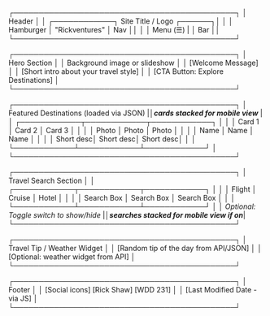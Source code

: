 ┌────────────────────────────────────────────┐
│ Header                                     │
│ ┌────────────┐  Site Title / Logo  ┌──────┐│
│ │ Hamburger  │   "Rickventures"    │ Nav  ││
│ │  Menu (☰)  |                    │ Bar  ││
└────────────────────────────────────────────┘

┌────────────────────────────────────────────┐
│ Hero Section                               │
│ Background image or slideshow              │
│ [Welcome Message]                          │
│ [Short intro about your travel style]      │
│ [CTA Button: Explore Destinations]         │
└────────────────────────────────────────────┘

┌────────────────────────────────────────────┐
│ Featured Destinations (loaded via JSON)    |│***cards stacked for mobile view***         |
│ ┌────────────┬────────────┬────────────┐   │
│ │  Card 1    │  Card 2    │  Card 3    │   │
│ │  Photo     │  Photo     │  Photo     │   │
│ │  Name      │  Name      │  Name      │   │
│ │  Short desc│  Short desc│  Short desc│   │
│ └────────────┴────────────┴────────────┘   │
└────────────────────────────────────────────┘

┌────────────────────────────────────────────┐
│ Travel Search Section                      │
│ ┌────────────┬────────────┬────────────┐   │
│ │    Flight  │  Cruise    │    Hotel   │   │
│ │ Search Box │ Search Box │ Search Box │   │
│ └────────────┴────────────┴────────────┘   │
│ *Optional: Toggle switch to show/hide*     |│***searches stacked for mobile view if on***|
└────────────────────────────────────────────┘

┌────────────────────────────────────────────┐
│ Travel Tip / Weather Widget                │
│ [Random tip of the day from API/JSON]      │
│ [Optional: weather widget from API]        │
└────────────────────────────────────────────┘

┌────────────────────────────────────────────┐
│ Footer                                     │
│ [Social icons] [Rick Shaw] [WDD 231]       │
│ [Last Modified Date - via JS]              │
└────────────────────────────────────────────┘
